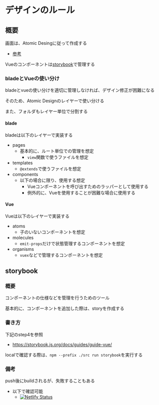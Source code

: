 # デザインのルール
## 概要
画面は、Atomic Desingに従って作成する

- [参考](https://design.dena.com/design/atomic-design-%E3%82%92%E5%88%86%E3%81%8B%E3%81%A3%E3%81%9F%E3%81%A4%E3%82%82%E3%82%8A%E3%81%AB%E3%81%AA%E3%82%8B/)

Vueのコンポーネントは[storybook](https://sharp-edison-14627b.netlify.app)で管理する

### bladeとVueの使い分け
bladeとvueの使い分けを適切に管理しなければ、デザイン修正が困難になる

そのため、Atomic Designのレイヤーで使い分ける

また、フォルダもレイヤー単位で分割する

#### blade
bladeは以下のレイヤーで実装する
- pages
    - 基本的に、ルート単位での管理を想定
        - `view`関数で使うファイルを想定
- templates
    - `@extends`で使うファイルを想定
- components
    - 以下の場合に限り、使用する想定
        - Vueコンポーネントを呼び出すためのラッパーとして使用する
        - 例外的に、Vueを使用することが困難な場合に使用する

#### Vue
Vueは以下のレイヤーで実装する
- atoms
    - 子のいないコンポーネントを想定
- molecules
    - `emit-props`だけで状態管理するコンポーネントを想定
- organisms
    - `vuex`などで管理するコンポーネントを想定

## storybook
### 概要
コンポーネントの仕様などを管理を行うためのツール

基本的に、コンポーネントを追加した際は、storyを作成する

### 書き方
下記のstep4を参照
- https://storybook.js.org/docs/guides/guide-vue/

localで確認する際は、`npm --prefix ./src run storybook`を実行する

### 備考
push後にbuildされるが、失敗することもある
- 以下で確認可能
    - [![Netlify Status](https://api.netlify.com/api/v1/badges/1274dfe9-9079-462e-bf3b-89ea5f4f4ba5/deploy-status)](https://app.netlify.com/sites/sharp-edison-14627b/deploys)
